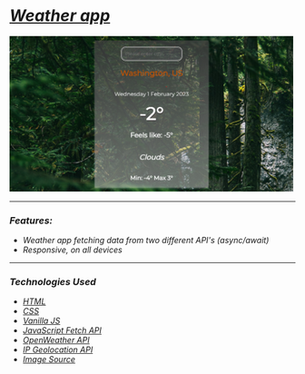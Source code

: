 <h1><em><a href="https://meteo-api-mvstoyan.netlify.app" target="_blank">Weather app</a><em></h1>
    <img src="weather.png" alt="weather" width="500px">
<hr>
  <h3>Features:</h3>
    <ul>
      <li>Weather app fetching data from two different API's (async/await)</li>
      <li>Responsive, on all devices</li>
   </ul>
<hr>
  <h3>Technologies Used</h3>
   <ul>
      <li><a href="https://www.w3schools.com/html/" target="_blank">HTML</a></li>
      <li><a href="https://www.w3schools.com/css/" target="_blank">CSS</a></li>
      <li><a href="https://www.w3schools.com/js/" target="_blank">Vanilla JS</a></li>
      <li><a href="https://www.javascripttutorial.net/javascript-fetch-api/" target="_blank">JavaScript Fetch API</a></li>
      <li><a href="https://openweathermap.org/" target="_blank">OpenWeather API</a></li>
      <li><a href="https://www.abstractapi.com/" target="_blank">IP Geolocation API</a></li>
      <li><a href="https://www.swapi.tech/" target="_blank">Image Source</a></li> 
   </ul>